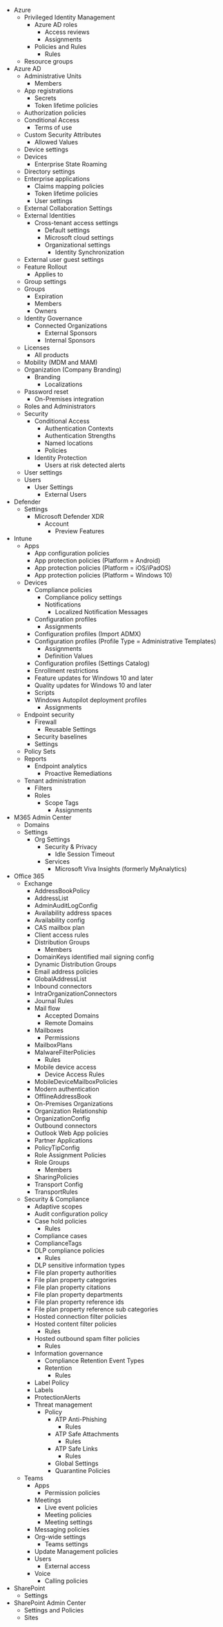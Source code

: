 - Azure
  - Privileged Identity Management
    - Azure AD roles
      - Access reviews
      - Assignments
    - Policies and Rules
      - Rules
  - Resource groups
- Azure AD
  - Administrative Units
    - Members
  - App registrations
    - Secrets
    - Token lifetime policies
  - Authorization policies
  - Conditional Access
    - Terms of use
  - Custom Security Attributes
    - Allowed Values
  - Device settings
  - Devices
    - Enterprise State Roaming
  - Directory settings
  - Enterprise applications
    - Claims mapping policies
    - Token lifetime policies
    - User settings
  - External Collaboration Settings
  - External Identities
    - Cross-tenant access settings
      - Default settings
      - Microsoft cloud settings
      - Organizational settings
        - Identity Synchronization
  - External user guest settings
  - Feature Rollout
    - Applies to
  - Group settings
  - Groups
    - Expiration
    - Members
    - Owners
  - Identity Governance
    - Connected Organizations
      - External Sponsors
      - Internal Sponsors
  - Licenses
    - All products
  - Mobility (MDM and MAM)
  - Organization (Company Branding)
    - Branding
      - Localizations
  - Password reset
    - On-Premises integration
  - Roles and Administrators
  - Security
    - Conditional Access
      - Authentication Contexts
      - Authentication Strengths
      - Named locations
      - Policies
    - Identity Protection
      - Users at risk detected alerts
  - User settings
  - Users
    - User Settings
      - External Users
- Defender
  - Settings
    - Microsoft Defender XDR
      - Account
        - Preview Features
- Intune
  - Apps
    - App configuration policies
    - App protection policies (Platform = Android)
    - App protection policies (Platform = iOS/iPadOS)
    - App protection policies (Platform = Windows 10)
  - Devices
    - Compliance policies
      - Compliance policy settings
      - Notifications
        - Localized Notification Messages
    - Configuration profiles
      - Assignments
    - Configuration profiles (Import ADMX)
    - Configuration profiles (Profile Type = Administrative Templates)
      - Assignments
      - Definition Values
    - Configuration profiles (Settings Catalog)
    - Enrollment restrictions
    - Feature updates for Windows 10 and later
    - Quality updates for Windows 10 and later
    - Scripts
    - Windows Autopilot deployment profiles
      - Assignments
  - Endpoint security
    - Firewall
      - Reusable Settings
    - Security baselines
    - Settings
  - Policy Sets
  - Reports
    - Endpoint analytics
      - Proactive Remediations
  - Tenant administration
    - Filters
    - Roles
      - Scope Tags
        - Assignments
- M365 Admin Center
  - Domains
  - Settings
    - Org Settings
      - Security & Privacy
        - Idle Session Timeout
      - Services
        - Microsoft Viva Insights (formerly MyAnalytics)
- Office 365
  - Exchange
    - AddressBookPolicy
    - AddressList
    - AdminAuditLogConfig
    - Availability address spaces
    - Availability config
    - CAS mailbox plan
    - Client access rules
    - Distribution Groups
      - Members
    - DomainKeys identified mail signing config
    - Dynamic Distribution Groups
    - Email address policies
    - GlobalAddressList
    - Inbound connectors
    - IntraOrganizationConnectors
    - Journal Rules
    - Mail flow
      - Accepted Domains
      - Remote Domains
    - Mailboxes
      - Permissions
    - MailboxPlans
    - MalwareFilterPolicies
      - Rules
    - Mobile device access
      - Device Access Rules
    - MobileDeviceMailboxPolicies
    - Modern authentication
    - OfflineAddressBook
    - On-Premises Organizations
    - Organization Relationship
    - OrganizationConfig
    - Outbound connectors
    - Outlook Web App policies
    - Partner Applications
    - PolicyTipConfig
    - Role Assignment Policies
    - Role Groups
      - Members
    - SharingPolicies
    - Transport Config
    - TransportRules
  - Security & Compliance
    - Adaptive scopes
    - Audit configuration policy
    - Case hold policies
      - Rules
    - Compliance cases
    - ComplianceTags
    - DLP compliance policies
      - Rules
    - DLP sensitive information types
    - File plan property authorities
    - File plan property categories
    - File plan property citations
    - File plan property departments
    - File plan property reference ids
    - File plan property reference sub categories
    - Hosted connection filter policies
    - Hosted content filter policies
      - Rules
    - Hosted outbound spam filter policies
      - Rules
    - Information governance
      - Compliance Retention Event Types
      - Retention
        - Rules
    - Label Policy
    - Labels
    - ProtectionAlerts
    - Threat management
      - Policy
        - ATP Anti-Phishing
          - Rules
        - ATP Safe Attachments
          - Rules
        - ATP Safe Links
          - Rules
        - Global Settings
        - Quarantine Policies
  - Teams
    - Apps
      - Permission policies
    - Meetings
      - Live event policies
      - Meeting policies
      - Meeting settings
    - Messaging policies
    - Org-wide settings
      - Teams settings
    - Update Management policies
    - Users
      - External access
    - Voice
      - Calling policies
- SharePoint
  - Settings
- SharePoint Admin Center
  - Settings and Policies
  - Sites


